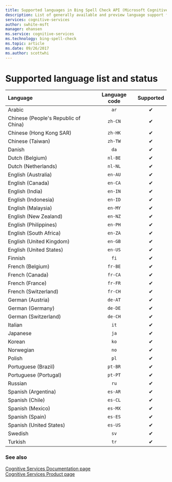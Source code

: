 ```yaml
---
title: Supported languages in Bing Spell Check API (Microsoft Cognitive Services on Azure) | Microsoft Docs
description: List of generally available and preview language support for Bing Spell Check API operations.  
services: cognitive-services
author: swhite-msft
manager: ehansen
ms.service: cognitive-services
ms.technology: bing-spell-check
ms.topic: article
ms.date: 09/26/2017
ms.author: scottwhi
---
```



# Supported language list and status

| Language    | Language code | Supported| 
|:----------- |:-------------:|:---------:|
| Arabic      | `ar`          | ✔    |
| Chinese (People's Republic of China)     | `zh-CN`          | ✔    |
| Chinese (Hong Kong SAR)    | `zh-HK`          | ✔    |
| Chinese (Taiwan)     | `zh-TW`          | ✔    |
| Danish      | `da`          | ✔    |
| Dutch (Belgium)       | `nl-BE`          | ✔    |
| Dutch (Netherlands)      | `nl-NL`          | ✔    |
| English (Australia)    | `en-AU`          | ✔    |
| English (Canada)     | `en-CA`          | ✔    |
| English (India)    | `en-IN`          | ✔    |
| English (Indonesia)     | `en-ID`          | ✔    |
| English (Malaysia)     | `en-MY`          | ✔    |
| English (New Zealand)    | `en-NZ`          | ✔    |
| English (Philippines)     | `en-PH`          | ✔    |
| English (South Africa)    | `en-ZA`          | ✔    |
| English (United Kingdom)    | `en-GB`          | ✔    |
| English (United States)    | `en-US`          | ✔    |
| Finnish     | `fi`          | ✔    |
| French (Belgium)     | `fr-BE`          | ✔    |
| French (Canada)     | `fr-CA`          | ✔    |
| French (France)     | `fr-FR`          | ✔    |
| French (Switzerland)      | `fr-CH`          | ✔    |
| German (Austria)      | `de-AT`          | ✔    |
| German (Germany)      | `de-DE`          | ✔    |
| German (Switzerland)      | `de-CH`          | ✔    |
| Italian     | `it`          | ✔    |
| Japanese    | `ja`          | ✔    |
| Korean      | `ko`          | ✔    |
| Norwegian   | `no`          | ✔    |
| Polish      | `pl`          | ✔    |
| Portuguese (Brazil)   | `pt-BR`| ✔    |
| Portuguese (Portugal) | `pt-PT`| ✔    |
| Russian     | `ru`          | ✔    |
| Spanish (Argentina)    | `es-AR`          | ✔    |
| Spanish (Chile)     | `es-CL`          | ✔    |
| Spanish (Mexico)    | `es-MX`          | ✔    |
| Spanish (Spain)    | `es-ES`          | ✔    |
| Spanish (United States)    | `es-US`          | ✔    |
| Swedish     | `sv`          | ✔    |
| Turkish     | `tr`          | ✔    |

### See also

 [Cognitive Services Documentation page](https://docs.microsoft.com/azure/cognitive-services/)   
 [Cognitive Services Product page](https://azure.microsoft.com/services/cognitive-services/)
